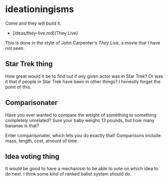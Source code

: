 # ideationingisms
Come and they will build it.

- [ideas/they-live.md](They Live)

This is done in the style of John Carpenter's *They Live*, a movie that I have not seen.

## Star Trek thing
How great would it be to find out if any given actor was in Star Trek? Or was it that if people in Star Trek have been in other things? I honestly forget the point of this.

## Comparisonater
Have you ever wanted to compare the weight of something to something completely unrelated? Sure your baby weighs 13 pounds, but how many bananas is that?

Enter comparisonater, which lets you do exactly that! Comparisons include: mass, length, cost, amount of time.

## Idea voting thing
It would be good to have a mechanism to be able to vote on which idea to do next. I think some kind of ranked ballot system should do.
